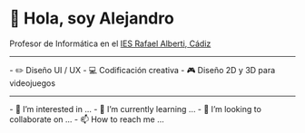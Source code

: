 # 👋 Hola, soy Alejandro
Profesor de Informática en el [IES Rafael Alberti, Cádiz](https://iesrafaelalberti.es)
<hr>
- ✏️ Diseño UI / UX
- 💻 Codificación creativa
- 🎮 Diseño 2D y 3D para videojuegos

<hr>
- 👀 I’m interested in ...
- 🌱 I’m currently learning ...
- 💞️ I’m looking to collaborate on ...
- 📫 How to reach me ...

<!---
envasadoralvacio/envasadoralvacio is a ✨ special ✨ repository because its `README.md` (this file) appears on your GitHub profile.
You can click the Preview link to take a look at your changes.
--->
